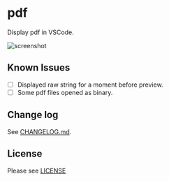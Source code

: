 # pdf

Display pdf in VSCode.

![screenshot](https://raw.githubusercontent.com/tomoki1207/vscode-pdfviewer/images/screenshot.png)

## Known Issues

- [ ] Displayed raw string for a moment before preview.
- [ ] Some pdf files opened as binary.

## Change log
See [CHANGELOG.md](CHANGELOG.md).

## License
Please see [LICENSE](./LICENSE)
